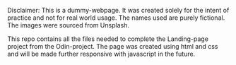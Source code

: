 Disclaimer: 
This is a dummy-webpage. It was created solely for the intent of practice and not for real world usage. The names used are purely fictional. The images were sourced from Unsplash.

This repo contains all the files needed to complete the Landing-page project from the Odin-project. The page was created using html and css and will be made further responsive with javascript in the future.
